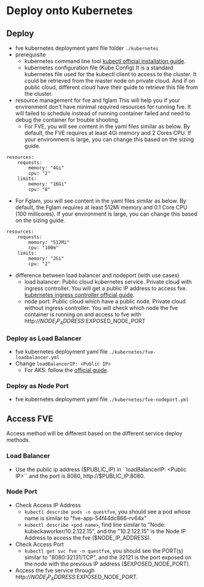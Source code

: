 # Deploy onto Kubernetes

## Deploy
* fve kubernetes deployment yaml file folder
``./kubernetes``
* prerequisite
  * kubernetes command line tool
[kubectl official installation guide](https://kubernetes.io/docs/tasks/tools/install-kubectl/).
  * kubernetes configuration file (Kube Config)
It is a standard kubernetes file used for the kubectl client to access to the cluster. It could be retrieved from the master node on private cloud. And if on public cloud, different cloud have their guide to retrieve this file from the cluster.
* resource management for fve and fglam
This will help you if your environment don't have minimal required resources for running fve. It will failed to schedule instead of running container failed and need to debug the container for trouble shooting.
  * For FVE, you will see content in the yaml files similar as below. By default, the FVE requires at least 4Gi memory and 2 Cores CPU. If your environment is large, you can change this based on the sizing guide. 
```        
resources:
    requests:
        memory: "4Gi"
        cpu: "2"
    limits:
        memory: "16Gi"
        cpu: "8"
```
  * For Fglam, you will see content in the yaml files similar as below. By default, the Fglam requires at least 512Mi memory and 0.1 Core CPU (100 millicores). If your environment is large, you can change this based on the sizing guide. 
```
resources:
    requests:
        memory: "512Mi"
        cpu: "100m"
    limits:
        memory: "2Gi"
        cpu: "2"
```
* difference between load balancer and nodeport (with use cases)
  * load balancer: Public cloud kubernetes service. Private cloud with ingress controller. You will get a public IP address to access fve. [kubernetes ingress controller official guide](https://kubernetes.io/docs/concepts/services-networking/ingress-controllers/).
  * node port: Public cloud which have a public node. Private cloud without ingress controller. You will check which node the fve container is running on and access to fve with http://$NODE_IP_ADDRESS:$EXPOSED_NODE_PORT
### Deploy as Load Balancer
* fve kubernetes deployment yaml file
``./kubernetes/fve-loadbalancer.yml``
* Change ``loadBalancerIP: <Public IP>``
  * For AKS: follow the [official guide](https://docs.microsoft.com/en-us/azure/aks/static-ip).
### Deploy as Node Port
* fve kubernetes deployment yaml file
``./kubernetes/fve-nodeport.yml``

## Access FVE
Access method will be different based on the different service deploy methods.
### Load Balancer
* Use the public ip address ($PUBLIC_IP) in ``loadBalancerIP: <Public IP>`` and the port is 8080, http://$PUBLIC_IP:8080.
### Node Port
* Check Access IP Address
  * ``kubectl describe pods -n questfve``, you should see a pod whose name is similar to "fve-app-54f44dc866-rv64x"
  * ``kubectl describe <pod name>``, find line similar to "Node:               kubeckaworker/10.2.122.15", and the "10.2.122.15" is the Node IP Address to access the fve ($NODE_IP_ADDRESS).
* Check Access Port
  * ``kubectl get svc fve -n questfve``, you should see the PORT(s) similar to "8080:32131/TCP", and the 32121 is the port exposed on the node with the previous IP address ($EXPOSED_NODE_PORT). 
* Access the fve service through http://$NODE_IP_ADDRESS:$EXPOSED_NODE_PORT.